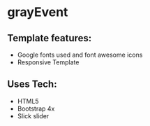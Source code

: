 # grayEvent

## Template features:
* Google fonts used and font  awesome icons
* Responsive Template


## Uses Tech:
* HTML5
* Bootstrap 4x
* Slick slider 

